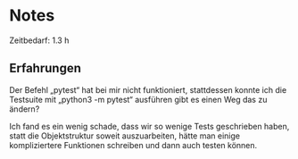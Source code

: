 # Notes

Zeitbedarf: 1.3 h

## Erfahrungen
Der Befehl „pytest“ hat bei mir nicht funktioniert, stattdessen konnte ich die Testsuite mit „python3 -m pytest“ ausführen gibt es einen Weg das zu ändern?

Ich fand es ein wenig schade, dass wir so wenige Tests geschrieben haben, statt die Objektstruktur soweit auszuarbeiten, hätte man einige kompliziertere Funktionen schreiben und dann auch testen können.